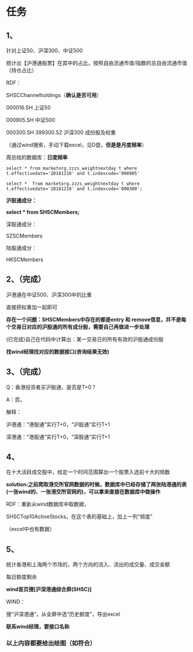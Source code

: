 # 任务

## 1、

针对上证50、沪深300、中证500

统计出【沪港通股票】在其中的占比，按照自由流通市值/指数的总自由流通市值（持仓占比）



RDF：

SHSCChannelholdings（**确认是否可用**）



000016.SH 上证50

000905.SH 中证500

000300.SH  399300.SZ 沪深300 成份股及权重

 （通过wind搜索，手动下载excel，见D盘，**但是是月度频率**）

周总给的数据库：**日度频率**

```
select * from marketorg.zzzs_weightnextday t where t.effectivedate='20181218' and t.indexcode='000905'
```

```
select *  from marketorg.zzzs_weightnextday t where t.effectivedate='20181218' and t.indexcode='000300';
```



**沪股通成分：**

**select * from SHSCMembers;**

深股通成分：

SZSCMembers

陆股通成分：

HKSCMembers

## 2、（完成）

沪港通在中证500、沪深300中的比重

直接把权重加一起即可

**存在一个问题：SHSCMembers中存在的都是entry 和 remove信息，并不是每个交易日对应的沪股通的所有成分股，需要自己再做进一步处理**

(已完成)自己在代码中计算出：某一交易日的所有有效的沪股通成份股

**找wind经理找对应的数据接口(咨询结果无效)**

## 3、（完成）

Q：香港投资者买沪股通，是否是T+0？

A：否。

解释：

沪港通：“港股通”实行T+0，“沪股通”实行T+1

深港通：“港股通”实行T+0，“深股通”实行T+1

## 4、

在十大活跃成交股中，给定一个时间范围算出一个股票入选前十大的频数

**solution:之前爬取港交所官网数据的时候，数据库中已经存储了两张陆港通的表(一张wind的、一张港交所官网的)，可以拿来直接在数据库中做操作**

RDF：重新从wind数据库中取数据，

SHSCTop10ActiveStocks，在这个表的基础上，加上一列“频度”

（excel中也有数据）

## 5、

统计香港和上海两个市场的，两个方向的流入、流出的成交量、成交金额

每日额度剩余



**wind首页搜[沪深港通综合屏(SHSC)]**

WIND：

搜“沪深港通”，从全屏中选“历史额度”，导出excel

**联系wind经理，要接口名称**



### 以上内容都要给出绘图（如符合）













